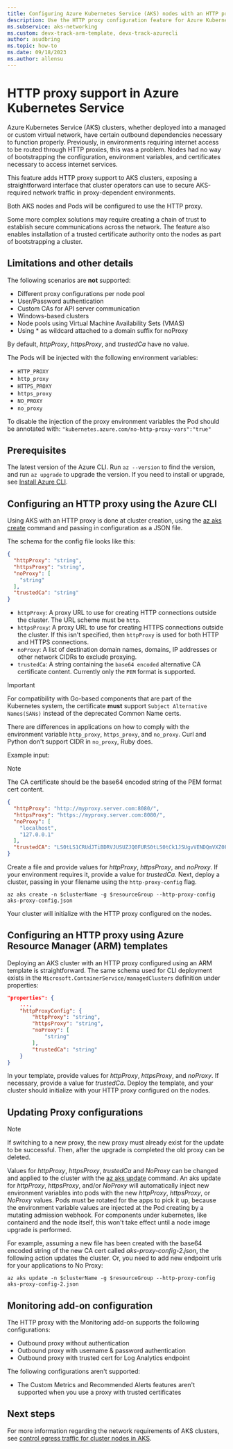 ```yaml
---
title: Configuring Azure Kubernetes Service (AKS) nodes with an HTTP proxy
description: Use the HTTP proxy configuration feature for Azure Kubernetes Service (AKS) nodes.
ms.subservice: aks-networking
ms.custom: devx-track-arm-template, devx-track-azurecli
author: asudbring
ms.topic: how-to
ms.date: 09/18/2023
ms.author: allensu
---
```


# HTTP proxy support in Azure Kubernetes Service

Azure Kubernetes Service (AKS) clusters, whether deployed into a managed or custom virtual network, have certain outbound dependencies necessary to function properly. Previously, in environments requiring internet access to be routed through HTTP proxies, this was a problem. Nodes had no way of bootstrapping the configuration, environment variables, and certificates necessary to access internet services.

This feature adds HTTP proxy support to AKS clusters, exposing a straightforward interface that cluster operators can use to secure AKS-required network traffic in proxy-dependent environments.

Both AKS nodes and Pods will be configured to use the HTTP proxy.

Some more complex solutions may require creating a chain of trust to establish secure communications across the network. The feature also enables installation of a trusted certificate authority onto the nodes as part of bootstrapping a cluster.

## Limitations and other details

The following scenarios are **not** supported:

- Different proxy configurations per node pool
- User/Password authentication
- Custom CAs for API server communication
- Windows-based clusters
- Node pools using Virtual Machine Availability Sets (VMAS)
- Using * as wildcard attached to a domain suffix for noProxy

By default, *httpProxy*, *httpsProxy*, and *trustedCa* have no value.

The Pods will be injected with the following environment variables:
- `HTTP_PROXY`
- `http_proxy`
- `HTTPS_PROXY`
- `https_proxy`
- `NO_PROXY`
- `no_proxy`

To disable the injection of the proxy environment variables the Pod should be annotated with: `"kubernetes.azure.com/no-http-proxy-vars":"true"`

## Prerequisites

The latest version of the Azure CLI. Run `az --version` to find the version, and run `az upgrade` to upgrade the version. If you need to install or upgrade, see [Install Azure CLI][install-azure-cli].

## Configuring an HTTP proxy using the Azure CLI

Using AKS with an HTTP proxy is done at cluster creation, using the [az aks create][az-aks-create] command and passing in configuration as a JSON file.

The schema for the config file looks like this:

```json
{
  "httpProxy": "string",
  "httpsProxy": "string",
  "noProxy": [
    "string"
  ],
  "trustedCa": "string"
}
```

* `httpProxy`: A proxy URL to use for creating HTTP connections outside the cluster. The URL scheme must be `http`.
* `httpsProxy`: A proxy URL to use for creating HTTPS connections outside the cluster. If this isn't specified, then `httpProxy` is used for both HTTP and HTTPS connections.
* `noProxy`: A list of destination domain names, domains, IP addresses or other network CIDRs to exclude proxying.
* `trustedCa`: A string containing the `base64 encoded` alternative CA certificate content. Currently only the `PEM` format is supported.

> [!IMPORTANT]
> For compatibility with Go-based components that are part of the Kubernetes system, the certificate **must** support `Subject Alternative Names(SANs)` instead of the deprecated Common Name certs.
>
> There are differences in applications on how to comply with the environment variable `http_proxy`, `https_proxy`, and `no_proxy`. Curl and Python don't support CIDR in `no_proxy`, Ruby does.

Example input:

> [!NOTE]
> The CA certificate should be the base64 encoded string of the PEM format cert content.

```json
{
  "httpProxy": "http://myproxy.server.com:8080/", 
  "httpsProxy": "https://myproxy.server.com:8080/", 
  "noProxy": [
    "localhost",
    "127.0.0.1"
  ],
  "trustedCA": "LS0tLS1CRUdJTiBDRVJUSUZJQ0FURS0tLS0tCk1JSUgvVENDQmVXZ0F3SUJB...b3Rpbk15RGszaWFyCkYxMFlscWNPbWVYMXVGbUtiZGkvWG9yR2xrQ29NRjNURHg4cm1wOURCaUIvCi0tLS0tRU5EIENFUlRJRklDQVRFLS0tLS0="
}
```

Create a file and provide values for *httpProxy*, *httpsProxy*, and *noProxy*. If your environment requires it, provide a value for *trustedCa*. Next, deploy a cluster, passing in your filename using the `http-proxy-config` flag.

```azurecli
az aks create -n $clusterName -g $resourceGroup --http-proxy-config aks-proxy-config.json
```

Your cluster will initialize with the HTTP proxy configured on the nodes.

## Configuring an HTTP proxy using Azure Resource Manager (ARM) templates

Deploying an AKS cluster with an HTTP proxy configured using an ARM template is straightforward. The same schema used for CLI deployment exists in the `Microsoft.ContainerService/managedClusters` definition under properties:

```json
"properties": {
    ...,
    "httpProxyConfig": {
        "httpProxy": "string",
        "httpsProxy": "string",
        "noProxy": [
            "string"
        ],
        "trustedCa": "string"
    }
}
```

In your template, provide values for *httpProxy*, *httpsProxy*, and *noProxy*. If necessary, provide a value for *trustedCa*. Deploy the template, and your cluster should initialize with your HTTP proxy configured on the nodes.

## Updating Proxy configurations

> [!NOTE]
> If switching to a new proxy, the new proxy must already exist for the update to be successful.  Then, after the upgrade is completed the old proxy can be deleted.

Values for *httpProxy*, *httpsProxy*, *trustedCa* and *NoProxy* can be changed and applied to the cluster with the [az aks update][az-aks-update] command. An aks update for *httpProxy*, *httpsProxy*, and/or *NoProxy* will automatically inject new environment variables into pods with the new *httpProxy*, *httpsProxy*, or *NoProxy* values.  Pods must be rotated for the apps to pick it up, because the environment variable values are injected at the Pod creating by a mutating admission webhook.  For components under kubernetes, like containerd and the node itself, this won't take effect until a node image upgrade is performed.

For example, assuming a new file has been created with the base64 encoded string of the new CA cert called *aks-proxy-config-2.json*, the following action updates the cluster.  Or, you need to add new endpoint urls for your applications to No Proxy:

```azurecli
az aks update -n $clusterName -g $resourceGroup --http-proxy-config aks-proxy-config-2.json
```

## Monitoring add-on configuration

The HTTP proxy with the Monitoring add-on supports the following configurations:

  - Outbound proxy without authentication
  - Outbound proxy with username & password authentication
  - Outbound proxy with trusted cert for Log Analytics endpoint

The following configurations aren't supported:

  - The Custom Metrics and Recommended Alerts features aren't supported when you use a proxy with trusted certificates

## Next steps

For more information regarding the network requirements of AKS clusters, see [control egress traffic for cluster nodes in AKS][aks-egress].

<!-- LINKS - internal -->
[aks-egress]: ./limit-egress-traffic.md
[az-aks-create]: /cli/azure/aks#az_aks_create
[az-aks-update]: /cli/azure/aks#az_aks_update
[az-feature-register]: /cli/azure/feature#az_feature_register
[az-feature-list]: /cli/azure/feature#az_feature_list
[az-provider-register]: /cli/azure/provider#az_provider_register
[az-extension-add]: /cli/azure/extension#az_extension_add
[az-extension-update]: /cli/azure/extension#az-extension-update
[install-azure-cli]: /cli/azure/install-azure-cli
